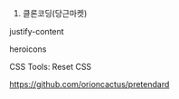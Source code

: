 1. 클론코딩(당근마켓)

justify-content

heroicons

CSS Tools: Reset CSS

https://github.com/orioncactus/pretendard